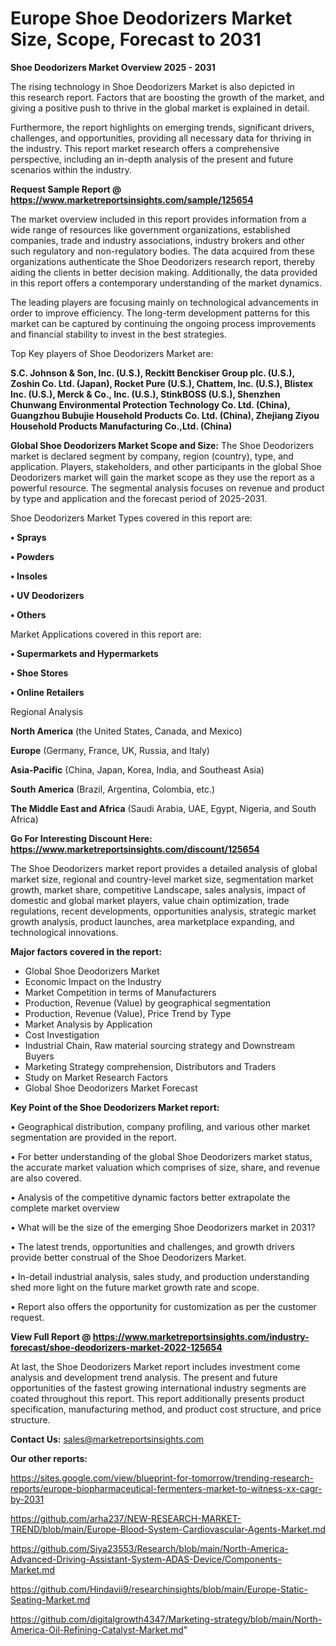 # Europe Shoe Deodorizers Market Size, Scope, Forecast to 2031

<Strong> Shoe Deodorizers Market Overview 2025 - 2031</strong>

The rising technology in Shoe Deodorizers Market is also depicted in this research report. Factors that are boosting the growth of the market, and giving a positive push to thrive in the global market is explained in detail.

Furthermore, the report highlights on emerging trends, significant drivers, challenges, and opportunities, providing all necessary data for thriving in the industry. This report market research offers a comprehensive perspective, including an in-depth analysis of the present and future scenarios within the industry.

<strong>Request Sample Report @ <a href=https://www.marketreportsinsights.com/sample/125654>https://www.marketreportsinsights.com/sample/125654</a></strong>

The market overview included in this report provides information from a wide range of resources like government organizations, established companies, trade and industry associations, industry brokers and other such regulatory and non-regulatory bodies. The data acquired from these organizations authenticate the Shoe Deodorizers research report, thereby aiding the clients in better decision making. Additionally, the data provided in this report offers a contemporary understanding of the market dynamics.

The leading players are focusing mainly on technological advancements in order to improve efficiency. The long-term development patterns for this market can be captured by continuing the ongoing process improvements and financial stability to invest in the best strategies.

Top Key players of Shoe Deodorizers Market are:

<strong>S.C. Johnson & Son, Inc. (U.S.), Reckitt Benckiser Group plc. (U.S.), Zoshin Co. Ltd. (Japan), Rocket Pure (U.S.), Chattem, Inc. (U.S.), Blistex Inc. (U.S.), Merck & Co., Inc. (U.S.), StinkBOSS (U.S.), Shenzhen Chunwang Environmental Protection Technology Co. Ltd. (China), Guangzhou Bubujie Household Products Co. Ltd. (China), Zhejiang Ziyou Household Products Manufacturing Co.,Ltd. (China)</strong>

<strong><b>Global Shoe Deodorizers Market Scope and Size:</b></strong>
The Shoe Deodorizers market is declared segment by company, region (country), type, and application. Players, stakeholders, and other participants in the global Shoe Deodorizers market will gain the market scope as they use the report as a powerful resource. The segmental analysis focuses on revenue and product by type and application and the forecast period of 2025-2031.

Shoe Deodorizers Market Types covered in this report are:

<strong>• Sprays

• Powders

• Insoles

• UV Deodorizers

• Others</strong>

Market Applications covered in this report are:

<strong>• Supermarkets and Hypermarkets

• Shoe Stores

• Online Retailers</strong> 

Regional Analysis

<strong>North America</strong> (the United States, Canada, and Mexico)

<strong>Europe</strong> (Germany, France, UK, Russia, and Italy)

<strong>Asia-Pacific</strong> (China, Japan, Korea, India, and Southeast Asia)

<strong>South America</strong> (Brazil, Argentina, Colombia, etc.)

<strong>The Middle East and Africa</strong> (Saudi Arabia, UAE, Egypt, Nigeria, and South Africa)

<strong>Go For Interesting Discount Here: <a href=https://www.marketreportsinsights.com/discount/125654>https://www.marketreportsinsights.com/discount/125654</a></strong>

The Shoe Deodorizers market report provides a detailed analysis of global market size, regional and country-level market size, segmentation market growth, market share, competitive Landscape, sales analysis, impact of domestic and global market players, value chain optimization, trade regulations, recent developments, opportunities analysis, strategic market growth analysis, product launches, area marketplace expanding, and technological innovations.

<strong><b>Major factors covered in the report:</b></strong>
<ul>
  <li>Global Shoe Deodorizers Market </li>
  <li>Economic Impact on the Industry</li>
  <li>Market Competition in terms of Manufacturers</li>
  <li>Production, Revenue (Value) by geographical segmentation</li>
  <li>Production, Revenue (Value), Price Trend by Type</li>
  <li>Market Analysis by Application</li>
  <li>Cost Investigation</li>
  <li>Industrial Chain, Raw material sourcing strategy and Downstream Buyers</li>
  <li>Marketing Strategy comprehension, Distributors and Traders</li>
  <li>Study on Market Research Factors</li>
  <li>Global Shoe Deodorizers Market Forecast</li>
</ul>

<strong><b>Key Point of the Shoe Deodorizers Market report:</b></strong>

• Geographical distribution, company profiling, and various other market segmentation are provided in the report.

• For better understanding of the global Shoe Deodorizers market status, the accurate market valuation which comprises of size, share, and revenue are also covered.

• Analysis of the competitive dynamic factors better extrapolate the complete market overview

• What will be the size of the emerging Shoe Deodorizers market in 2031?

• The latest trends, opportunities and challenges, and growth drivers provide better construal of the Shoe Deodorizers Market.

• In-detail industrial analysis, sales study, and production understanding shed more light on the future market growth rate and scope.

• Report also offers the opportunity for customization as per the customer request.

<strong><b>View Full Report @ <a href=https://www.marketreportsinsights.com/industry-forecast/shoe-deodorizers-market-2022-125654>https://www.marketreportsinsights.com/industry-forecast/shoe-deodorizers-market-2022-125654</a></b></strong>


At last, the Shoe Deodorizers Market report includes investment come analysis and development trend analysis. The present and future opportunities of the fastest growing international industry segments are coated throughout this report. This report additionally presents product specification, manufacturing method, and product cost structure, and price structure.

<strong>Contact Us:</strong>
sales@marketreportsinsights.com

<strong>Our other reports:</strong>

<a href=https://sites.google.com/view/blueprint-for-tomorrow/trending-research-reports/europe-biopharmaceutical-fermenters-market-to-witness-xx-cagr-by-2031>https://sites.google.com/view/blueprint-for-tomorrow/trending-research-reports/europe-biopharmaceutical-fermenters-market-to-witness-xx-cagr-by-2031</a>

<a href=https://github.com/arha237/NEW-RESEARCH-MARKET-TREND/blob/main/Europe-Blood-System-Cardiovascular-Agents-Market.md>https://github.com/arha237/NEW-RESEARCH-MARKET-TREND/blob/main/Europe-Blood-System-Cardiovascular-Agents-Market.md</a>

<a href=https://github.com/Siya23553/Research/blob/main/North-America-Advanced-Driving-Assistant-System-ADAS-Device/Components-Market.md>https://github.com/Siya23553/Research/blob/main/North-America-Advanced-Driving-Assistant-System-ADAS-Device/Components-Market.md</a>

<a href=https://github.com/Hindavii9/researchinsights/blob/main/Europe-Static-Seating-Market.md>https://github.com/Hindavii9/researchinsights/blob/main/Europe-Static-Seating-Market.md</a>

<a href=https://github.com/digitalgrowth4347/Marketing-strategy/blob/main/North-America-Oil-Refining-Catalyst-Market.md>https://github.com/digitalgrowth4347/Marketing-strategy/blob/main/North-America-Oil-Refining-Catalyst-Market.md</a>"
